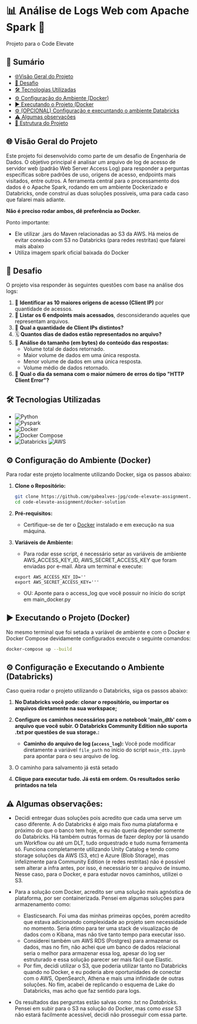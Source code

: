 # 📊 Análise de Logs Web com Apache Spark 🚀

Projeto para o Code Elevate

## 📜 Sumário

*   [🌐Visão Geral do Projeto](#-visão-geral-do-projeto)
*   [🎯 Desafio](#-desafio)
*   [🛠️ Tecnologias Utilizadas](#️-tecnologias-utilizadas)
*   [⚙️ Configuração do Ambiente (Docker)](#️-configuração-do-ambiente-docker)
*   [▶️ Executando o Projeto (Docker](#️-executando-o-projeto-docker)
*   [⚙️ (OPCIONAL) Configuração e execuntando o ambiente Databricks](#️-configurando-e-executando-o-ambiente-databricks)
*   [⚠️ Algumas observações](#️-algumas-observações)
*   [📂 Estrutura do Projeto](#-estrutura-do-projeto)

## 🌐 Visão Geral do Projeto

Este projeto foi desenvolvido como parte de um desafio de Engenharia de Dados. O objetivo principal é analisar um arquivo de log de acesso de servidor web (padrão Web Server Access Log) para responder a perguntas específicas sobre padrões de uso, origens de acesso, endpoints mais visitados, entre outros. A ferramenta central para o processamento dos dados é o Apache Spark, rodando em um ambiente Dockerizado e Databricks, onde construí as duas soluções possíveis, uma para cada caso que falarei mais adiante.

**Não é preciso rodar ambos, dê preferência ao Docker.**

Ponto importante: 
 - Ele utilizar .jars do Maven relacionadas ao S3 da AWS. Há meios de evitar conexão com S3 no Databricks (para redes restritas) que falarei mais abaixo
 - Utiliza imagem spark oficial baixada do Docker

## 🎯 Desafio

O projeto visa responder às seguintes questões com base na análise dos logs:

1.  🥇 **Identificar as 10 maiores origens de acesso (Client IP)** por quantidade de acessos.
2.  🚪 **Listar os 6 endpoints mais acessados**, desconsiderando aqueles que representam arquivos.
3.  👤 **Qual a quantidade de Client IPs distintos?**
4.  🗓️ **Quantos dias de dados estão representados no arquivo?**
5.  💾 **Análise do tamanho (em bytes) do conteúdo das respostas:**
    *   Volume total de dados retornado.
    *   Maior volume de dados em uma única resposta.
    *   Menor volume de dados em uma única resposta.
    *   Volume médio de dados retornado.
6.  🚨 **Qual o dia da semana com o maior número de erros do tipo "HTTP Client Error"?**

## 🛠️ Tecnologias Utilizadas

*   ![Python](https://img.shields.io/badge/Python-3.10%2B-blue?logo=python&logoColor=white)
*   ![Pyspark](https://img.shields.io/badge/Apache_Spark-3.5.0+-orange?logo=apachespark&logoColor=white)
*   ![Docker](https://img.shields.io/badge/Docker-20.x%2B-blue?logo=docker&logoColor=white)
*   ![Docker Compose](https://img.shields.io/badge/Docker_Compose-1.29%2B-blue?logo=docker&logoColor=white)
*   ![Databricks](https://img.shields.io/badge/Databricks-orange) ![AWS](https://img.shields.io/badge/AWS-yellow)


## ⚙️ Configuração do Ambiente (Docker)

Para rodar este projeto localmente utilizando Docker, siga os passos abaixo:

1.  **Clone o Repositório:**
    ```bash
    git clone https://github.com/gabealves-jpg/code-elevate-assignment.git
    cd code-elevate-assignment/docker-solution
    ```

2.  **Pré-requisitos:**
    *   Certifique-se de ter o [Docker](https://docs.docker.com/get-docker/) instalado e em execução na sua máquina.

3.  **Variáveis de Ambiente:**
    *   Para rodar esse script, é necessário setar as variáveis de ambiente AWS_ACCESS_KEY_ID, AWS_SECRET_ACCESS_KEY que foram enviadas por e-mail. Abra um terminal e execute:
      ```env
      export AWS_ACCESS_KEY_ID=''
      export AWS_SECRET_ACCESS_KEY='''
      ```
    * OU: Aponte para o access_log que você possuir no ínicio do script em main_docker.py

## ▶️ Executando o Projeto (Docker)

No mesmo terminal que foi setada a variável de ambiente e com o Docker e Docker Compose devidamente configurados execute o seguinte comandos:

```bash
docker-compose up --build
```

## ⚙️ Configuração e Executando o Ambiente (Databricks)
Caso queira rodar o projeto utilizando o Databricks, siga os passos abaixo:

1.  **No Databricks você pode: clonar o repositório, ou importar os arquivos diretamente na sua workspace;**

2.  **Configure os caminhos necessários para o notebook 'main_dtb' com o arquivo que você subir. O Databricks Community Edition não suporta .txt por questões de sua storage.:**
    *   **Caminho do arquivo de log (`access_log`):** Você pode modificar diretamente a variável `file_path` no início do script `main_dtb.ipynb` para apontar para o seu arquivo de log.

2. O caminho para salvamento já está setado

3. **Clique para executar tudo. Já está em ordem. Os resultados serão printados na tela**


## ⚠️ Algumas observações:
- Decidi entregar duas soluções pois acredito que cada uma serve um caso diferente. A do Databricks é algo mais fixo numa plataforma e próximo do que o banco tem hoje, e eu não queria depender somente do Databricks. Há também outras formas de fazer deploy por lá usando um Workflow ou até um DLT, tudo orquestrado e tudo numa ferramenta só. Funciona completamente utilizando Unity Catalog e tendo como storage soluções da AWS (S3, etc) e Azure (Blob Storage), mas infelizmente para Community Edition (e redes restritas) não é possível sem alterar a infra antes, por isso, é necessário ter o arquivo de insumo. Nesse caso, para o Docker, e para estudar novos caminhos, utilizei o S3.

- Para a solução com Docker, acredito ser uma solução mais agnóstica de plataforma, por ser containerizada. Pensei em algumas soluções para armazenamento como:
    - Elasticsearch. Foi uma das minhas primeiras opções, porém acredito que estava adicionando complexidade ao projeto sem necessidade no momento. Seria ótimo para ter uma stack de visualização de dados com o Kibana, mas não tive tanto tempo para executar isso.
    - Considerei também um AWS RDS (Postgres) para armazenar os dados, mas no fim, não achei que um banco de dados relacional seria o melhor para armazenar essa log, apesar do log ser estruturado e essa solução parecer ser mais fácil que Elastic.
    - Por fim, decidi utilizar o S3, que poderia utilizar tanto no Databricks quando no Docker, e eu poderia abre oportunidades de conectar com o AWS, OpenSearch, Athena e mais uma infinidade de outras soluções. No fim, acabei de replicando o esquema de Lake do Databricks, mas acho que faz sentido para logs.

- Os resultados das perguntas estão salvas como .txt no *Databricks*. Pensei em subir para o S3 na solução do Docker, mas como *esse* S3 não estará facilmente acessível, decidi não prosseguir com essa parte.

